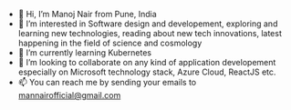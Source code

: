 - 👋 Hi, I’m Manoj Nair from Pune, India 
- 👀 I’m interested in Software design and developement, exploring and learning new technologies, reading about new tech innovations, latest happening in the field of science and cosmology
- 🌱 I’m currently learning Kubernetes
- 💞️ I’m looking to collaborate on any kind of application developement especially on Microsoft technology stack, Azure Cloud, ReactJS etc.
- 📫 You can reach me by sending your emails to mannairofficial@gmail.com

<!---
manojnair007/manojnair007 is a ✨ special ✨ repository because its `README.md` (this file) appears on your GitHub profile.
You can click the Preview link to take a look at your changes.
--->
